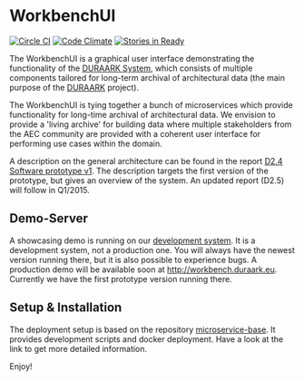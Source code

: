 # WorkbenchUI

[![Circle CI](https://circleci.com/gh/DURAARK/workbench-ui.svg?style=svg)](https://circleci.com/gh/DURAARK/workbench-ui)
[![Code Climate](https://codeclimate.com/github/DURAARK/workbench-ui/badges/gpa.svg)](https://codeclimate.com/github/DURAARK/workbench-ui)
[![Stories in Ready](https://badge.waffle.io/DURAARK/workbench-ui.png?label=ready&title=Ready)](https://waffle.io/DURAARK/workbench-ui)

The WorkbenchUI is a graphical user interface demonstrating the functionality of the [DURAARK System](https://github.com/DURAARK/duraark-platform-api/), which consists of multiple components tailored for long-term archival of architectural data (the main purpose of the [DURAARK](http://duraark.eu) project).

The WorkbenchUI is tying together a bunch of microservices which provide functionality for long-time archival of architectural data. We envision to provide a 'living archive' for building data where multiple stakeholders from the AEC community are provided with a coherent user interface for performing use cases within the domain.

A description on the general architecture can be found in the report [D2.4 Software prototype v1](http://duraark.eu/wp-content/uploads/2014/08/DURAARK_D2_2_4.pdf). The description targets the first version of the prototype, but gives an overview of the system. An updated report (D2.5) will follow in Q1/2015.

## Demo-Server

A showcasing demo is running on our [development system](http://juliet.cgv.tugraz.at). It is a development system, not a production one. You will always have the newest version running there, but it is also possible to experience bugs. A production demo will be available soon at http://workbench.duraark.eu. Currently we have the first prototype version running there.

## Setup & Installation

The deployment setup is based on the repository [microservice-base](https://github.com/DURAARK/microservice-base). It provides development scripts and docker deployment. Have a look at the link to get more detailed information.

Enjoy!



